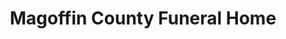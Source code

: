 ---
title: "Magoffin County Funeral Home"
url: /salyersville/magoffin-county-funeral-home/
shop: funeral directors
---